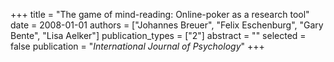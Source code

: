 +++
title = "The game of mind-reading: Online-poker as a research tool"
date = 2008-01-01
authors = ["Johannes Breuer", "Felix Eschenburg", "Gary Bente", "Lisa Aelker"]
publication_types = ["2"]
abstract = ""
selected = false
publication = "*International Journal of Psychology*"
+++

